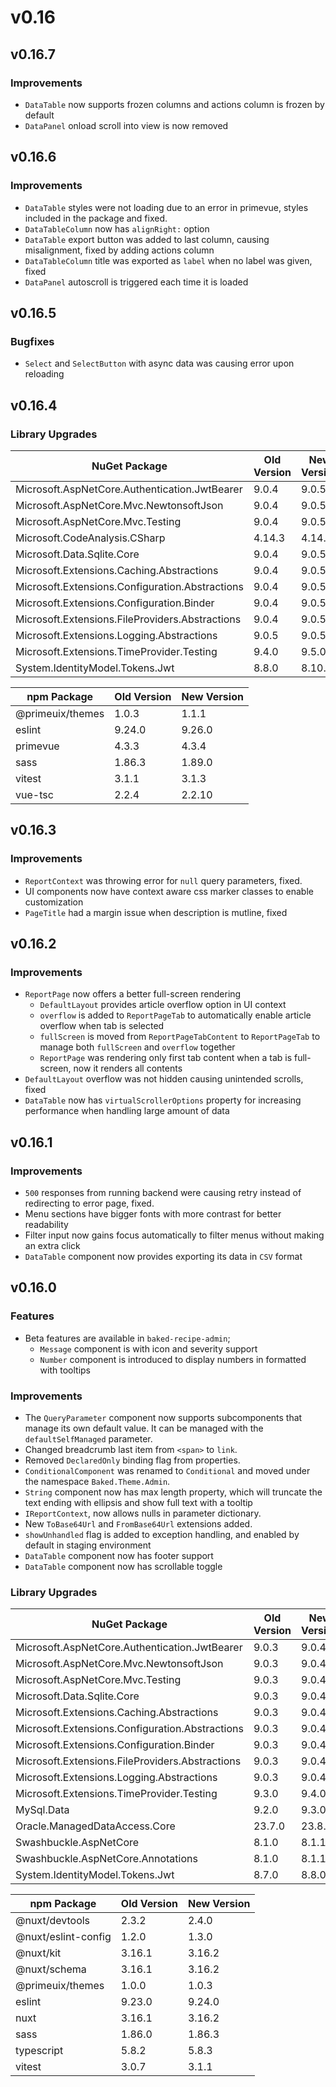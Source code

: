 # v0.16

## v0.16.7

### Improvements

- `DataTable` now supports frozen columns and actions column is frozen by
  default
- `DataPanel` onload scroll into view is now removed

## v0.16.6

### Improvements

- `DataTable` styles were not loading due to an error in primevue, styles
  included in the package and fixed.
- `DataTableColumn` now has `alignRight:` option
- `DataTable` export button was added to last column, causing misalignment,
  fixed by adding actions column
- `DataTableColumn` title was exported as `label` when no label was given, fixed
- `DataPanel` autoscroll is triggered each time it is loaded

## v0.16.5

### Bugfixes

- `Select` and `SelectButton` with async data was causing error upon reloading

## v0.16.4

### Library Upgrades

| NuGet Package                                   | Old Version | New Version |
| ---                                             | ---         | ---         |
| Microsoft.AspNetCore.Authentication.JwtBearer   | 9.0.4       | 9.0.5       |
| Microsoft.AspNetCore.Mvc.NewtonsoftJson         | 9.0.4       | 9.0.5       |
| Microsoft.AspNetCore.Mvc.Testing                | 9.0.4       | 9.0.5       |
| Microsoft.CodeAnalysis.CSharp                   | 4.14.3      | 4.14.4      |
| Microsoft.Data.Sqlite.Core                      | 9.0.4       | 9.0.5       |
| Microsoft.Extensions.Caching.Abstractions       | 9.0.4       | 9.0.5       |
| Microsoft.Extensions.Configuration.Abstractions | 9.0.4       | 9.0.5       |
| Microsoft.Extensions.Configuration.Binder       | 9.0.4       | 9.0.5       |
| Microsoft.Extensions.FileProviders.Abstractions | 9.0.4       | 9.0.5       |
| Microsoft.Extensions.Logging.Abstractions       | 9.0.5       | 9.0.5       |
| Microsoft.Extensions.TimeProvider.Testing       | 9.4.0       | 9.5.0       |
| System.IdentityModel.Tokens.Jwt                 | 8.8.0       | 8.10.0      |

| npm Package           | Old Version | New Version |
| ---                   | ---         | ---         |
| @primeuix/themes      | 1.0.3       | 1.1.1       |
| eslint                | 9.24.0      | 9.26.0      |
| primevue              | 4.3.3       | 4.3.4       |
| sass                  | 1.86.3      | 1.89.0      |
| vitest                | 3.1.1       | 3.1.3       |
| vue-tsc               | 2.2.4       | 2.2.10      |

## v0.16.3

### Improvements

- `ReportContext` was throwing error for `null` query parameters, fixed.
- UI components now have context aware css marker classes to enable
  customization
- `PageTitle` had a margin issue when description is mutline, fixed

## v0.16.2

### Improvements

- `ReportPage` now offers a better full-screen rendering
  - `DefaultLayout` provides article overflow option in UI context
  - `overflow` is added to `ReportPageTab` to automatically enable article
    overflow when tab is selected
  - `fullScreen` is moved from `ReportPageTabContent` to `ReportPageTab` to
    manage both `fullScreen` and `overflow` together
  - `ReportPage` was rendering only first tab content when a tab is full-screen,
    now it renders all contents
- `DefaultLayout` overflow was not hidden causing unintended scrolls, fixed
- `DataTable` now has `virtualScrollerOptions` property for increasing
  performance when handling large amount of data

## v0.16.1

### Improvements

- `500` responses from running backend were causing retry instead of redirecting
  to error page, fixed.
- Menu sections have bigger fonts with more contrast for better readability
- Filter input now gains focus automatically to filter menus without making an
  extra click
- `DataTable` component now provides exporting its data in `CSV` format

## v0.16.0

### Features

- Beta features are available in `baked-recipe-admin`;
  - `Message` component is with icon and severity support
  - `Number` component is introduced to display numbers in formatted with
    tooltips

### Improvements

- The `QueryParameter` component now supports subcomponents that manage its own
  default value. It can be managed with the `defaultSelfManaged` parameter.
- Changed breadcrumb last item from `<span>` to `link`.
- Removed `DeclaredOnly` binding flag from properties.
- `ConditionalComponent` was renamed to `Conditional` and moved under the
  namespace `Baked.Theme.Admin`.
- `String` component now has max length property, which will truncate the
  text ending with ellipsis and show full text with a tooltip
- `IReportContext`, now allows nulls in parameter dictionary.
- New `ToBase64Url` and `FromBase64Url` extensions added.
- `showUnhandled` flag is added to exception handling, and enabled by default in
  staging environment
- `DataTable` component now has footer support
- `DataTable` component now has scrollable toggle

### Library Upgrades

| NuGet Package                                   | Old Version | New Version |
| ---                                             | ---         | ---         |
| Microsoft.AspNetCore.Authentication.JwtBearer   | 9.0.3       | 9.0.4       |
| Microsoft.AspNetCore.Mvc.NewtonsoftJson         | 9.0.3       | 9.0.4       |
| Microsoft.AspNetCore.Mvc.Testing                | 9.0.3       | 9.0.4       |
| Microsoft.Data.Sqlite.Core                      | 9.0.3       | 9.0.4       |
| Microsoft.Extensions.Caching.Abstractions       | 9.0.3       | 9.0.4       |
| Microsoft.Extensions.Configuration.Abstractions | 9.0.3       | 9.0.4       |
| Microsoft.Extensions.Configuration.Binder       | 9.0.3       | 9.0.4       |
| Microsoft.Extensions.FileProviders.Abstractions | 9.0.3       | 9.0.4       |
| Microsoft.Extensions.Logging.Abstractions       | 9.0.3       | 9.0.4       |
| Microsoft.Extensions.TimeProvider.Testing       | 9.3.0       | 9.4.0       |
| MySql.Data                                      | 9.2.0       | 9.3.0       |
| Oracle.ManagedDataAccess.Core                   | 23.7.0      | 23.8.0      |
| Swashbuckle.AspNetCore                          | 8.1.0       | 8.1.1       |
| Swashbuckle.AspNetCore.Annotations              | 8.1.0       | 8.1.1       |
| System.IdentityModel.Tokens.Jwt                 | 8.7.0       | 8.8.0       |

| npm Package           | Old Version | New Version |
| ---                   | ---         | ---         |
| @nuxt/devtools        | 2.3.2       | 2.4.0       |
| @nuxt/eslint-config   | 1.2.0       | 1.3.0       |
| @nuxt/kit             | 3.16.1      | 3.16.2      |
| @nuxt/schema          | 3.16.1      | 3.16.2      |
| @primeuix/themes      | 1.0.0       | 1.0.3       |
| eslint                | 9.23.0      | 9.24.0      |
| nuxt                  | 3.16.1      | 3.16.2      |
| sass                  | 1.86.0      | 1.86.3      |
| typescript            | 5.8.2       | 5.8.3       |
| vitest                | 3.0.7       | 3.1.1       |
